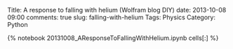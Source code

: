 Title: A response to falling with helium (Wolfram blog DIY)
date: 2013-10-08 09:00
comments: true
slug: falling-with-helium
Tags: Physics
Category: Python

{% notebook 20131008_AResponseToFallingWithHelium.ipynb cells[:] %}
